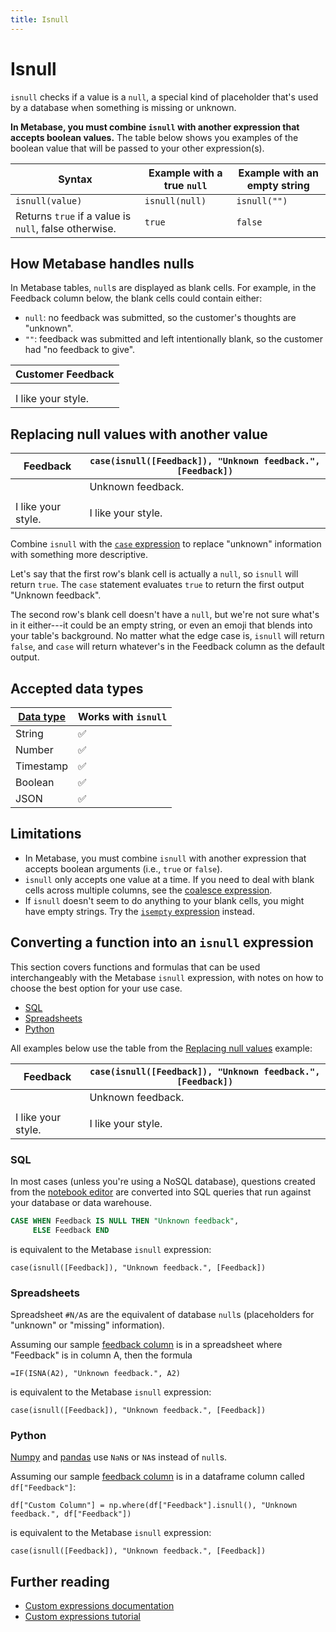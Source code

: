 ```yaml
---
title: Isnull
---
```


# Isnull

`isnull` checks if a value is a `null`, a special kind of placeholder that's used by a database when something is missing or unknown.

**In Metabase, you must combine `isnull` with another expression that accepts boolean values.** The table below shows you examples of the boolean value that will be passed to your other expression(s).

| Syntax                                                | Example with a true `null` | Example with an empty string |
| ----------------------------------------------------- | -------------------------- | ---------------------------- |
| `isnull(value)`                                       | `isnull(null)`             | `isnull("")`                 |
| Returns `true` if a value is `null`, false otherwise. | `true`                     | `false`                      |

## How Metabase handles nulls

In Metabase tables, `null`s are displayed as blank cells. For example, in the Feedback column below, the blank cells could contain either:

- `null`: no feedback was submitted, so the customer's thoughts are "unknown".
- `""`: feedback was submitted and left intentionally blank, so the customer had "no feedback to give".

| Customer Feedback  |
| ------------------ |
|                    |
|                    |
| I like your style. |

## Replacing null values with another value

| Feedback           | `case(isnull([Feedback]), "Unknown feedback.", [Feedback])` |
| ------------------ | ----------------------------------------------------------- |
|                    | Unknown feedback.                                           |
|                    |                                                             |
| I like your style. | I like your style.                                          |

Combine `isnull` with the [`case` expression](./case) to replace "unknown" information with something more descriptive.

Let's say that the first row's blank cell is actually a `null`, so `isnull` will return `true`. The `case` statement evaluates `true` to return the first output "Unknown feedback".

The second row's blank cell doesn't have a `null`, but we're not sure what's in it either---it could be an empty string, or even an emoji that blends into your table's background. No matter what the edge case is, `isnull` will return `false`, and `case` will return whatever's in the Feedback column as the default output.

## Accepted data types

| [Data type][data-types] | Works with `isnull` |
| ----------------------- | ------------------- |
| String                  | ✅                  |
| Number                  | ✅                  |
| Timestamp               | ✅                  |
| Boolean                 | ✅                  |
| JSON                    | ✅                  |

## Limitations

- In Metabase, you must combine `isnull` with another expression that accepts boolean arguments (i.e., `true` or `false`).
- `isnull` only accepts one value at a time. If you need to deal with blank cells across multiple columns, see the [coalesce expression](./coalesce).
- If `isnull` doesn't seem to do anything to your blank cells, you might have empty strings. Try the [`isempty` expression](./isempty) instead.

## Converting a function into an `isnull` expression

This section covers functions and formulas that can be used interchangeably with the Metabase `isnull` expression, with notes on how to choose the best option for your use case.

- [SQL](#sql)
- [Spreadsheets](#spreadsheets)
- [Python](#python)

All examples below use the table from the [Replacing null values](#replacing-null-values-with-another-value) example:

| Feedback           | `case(isnull([Feedback]), "Unknown feedback.", [Feedback])` |
| ------------------ | ----------------------------------------------------------- |
|                    | Unknown feedback.                                           |
|                    |                                                             |
| I like your style. | I like your style.                                          |

### SQL

In most cases (unless you're using a NoSQL database), questions created from the [notebook editor][notebook-editor-def] are converted into SQL queries that run against your database or data warehouse.

```sql
CASE WHEN Feedback IS NULL THEN "Unknown feedback",
     ELSE Feedback END
```

is equivalent to the Metabase `isnull` expression:

```
case(isnull([Feedback]), "Unknown feedback.", [Feedback])
```

### Spreadsheets

Spreadsheet `#N/A`s are the equivalent of database `null`s (placeholders for "unknown" or "missing" information).

Assuming our sample [feedback column](#replacing-null-values-with-another-value) is in a spreadsheet where "Feedback" is in column A, then the formula

```
=IF(ISNA(A2), "Unknown feedback.", A2)
```

is equivalent to the Metabase `isnull` expression:

```
case(isnull([Feedback]), "Unknown feedback.", [Feedback])
```

### Python

[Numpy][numpy] and [pandas][pandas] use `NaN`s or `NA`s instead of `null`s.

Assuming our sample [feedback column](#replacing-null-values-with-another-value) is in a dataframe column called `df["Feedback"]`:

```
df["Custom Column"] = np.where(df["Feedback"].isnull(), "Unknown feedback.", df["Feedback"])
```

is equivalent to the Metabase `isnull` expression:

```
case(isnull([Feedback]), "Unknown feedback.", [Feedback])
```

## Further reading

- [Custom expressions documentation][custom-expressions-doc]
- [Custom expressions tutorial][custom-expressions-learn]

[custom-expressions-doc]: ../expressions
[custom-expressions-learn]: /learn/questions/custom-expressions
[data-types]: /learn/databases/data-types-overview#examples-of-data-types
[notebook-editor-def]: /glossary/notebook_editor
[numpy]: https://numpy.org/doc/
[pandas]: https://pandas.pydata.org/pandas-docs/stable/

